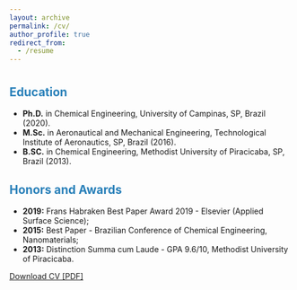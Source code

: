 ```yaml
---
layout: archive
permalink: /cv/
author_profile: true
redirect_from:
  - /resume
---
```

<head>
<meta name="viewport" content="width=device-width, initial-scale=1">
<!-- Add icon library -->
<link rel="stylesheet" href="https://cdnjs.cloudflare.com/ajax/libs/font-awesome/4.7.0/css/font-awesome.min.css">
<style>
.btn {
  background-color: DodgerBlue;
  border: none;
  color: white;
  padding: 12px 30px;
  cursor: pointer;
  font-size: 20px;
}

/* Darker background on mouse-over */
.btn:hover {
  background-color: RoyalBlue;
}
</style>
</head>



<p style="margin-bottom:1cm;"></p>


<p style="margin-bottom:1cm;"></p>
<h2>
<font color="#2980b9">Education</font>
</h2>

* __Ph.D.__ in Chemical Engineering, University of Campinas, SP, Brazil (2020).
* __M.Sc.__ in Aeronautical and Mechanical Engineering, Technological Institute of 
Aeronautics, SP, Brazil (2016).
* __B.SC.__ in Chemical Engineering, Methodist University of Piracicaba, SP, Brazil (2013). 

<h2>
<font color="#2980b9">Honors and Awards</font>
</h2>

* __2019:__ Frans Habraken Best Paper Award 2019 - Elsevier (Applied Surface Science);
* __2015:__ Best Paper - Brazilian Conference of Chemical Engineering, Nanomaterials;
* __2013:__ Distinction Summa cum Laude - GPA 9.6/10, Methodist University of Piracicaba.

<a href="https://estatup.github.io/" target="_blank"><i class="fa fa-download" aria-hidden="true"></i> Download CV [PDF]</a>



